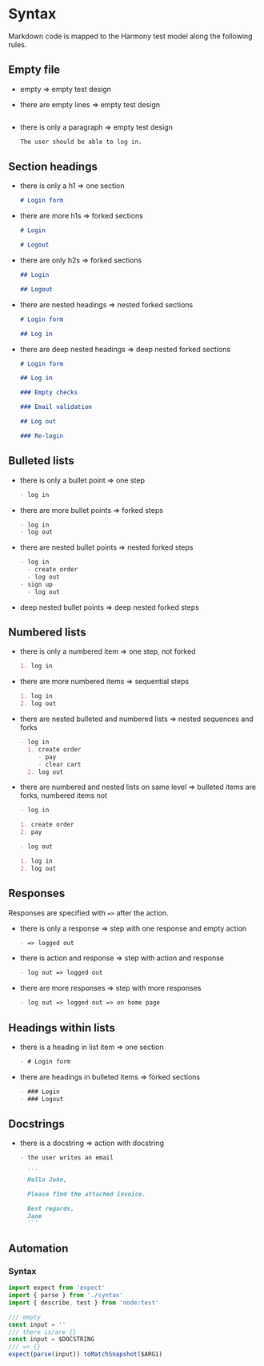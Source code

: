 # Syntax

Markdown code is mapped to the Harmony test model along the following rules.

## Empty file

- empty => empty test design
- there are empty lines => empty test design

  ```markdown

  ```

- there is only a paragraph => empty test design

  ```markdown
  The user should be able to log in.
  ```

## Section headings

- there is only a h1 => one section

  ```markdown
  # Login form
  ```

- there are more h1s => forked sections

  ```markdown
  # Login

  # Logout
  ```

- there are only h2s => forked sections

  ```markdown
  ## Login

  ## Logout
  ```

- there are nested headings => nested forked sections

  ```markdown
  # Login form

  ## Log in
  ```

- there are deep nested headings => deep nested forked sections

  ```markdown
  # Login form

  ## Log in

  ### Empty checks

  ### Email validation

  ## Log out

  ### Re-login
  ```

## Bulleted lists

- there is only a bullet point => one step

  ```markdown
  - log in
  ```

- there are more bullet points => forked steps
  ```markdown
  - log in
  - log out
  ```
- there are nested bullet points => nested forked steps
  ```markdown
  - log in
    - create order
    - log out
  - sign up
    - log out
  ```
- deep nested bullet points => deep nested forked steps

## Numbered lists

- there is only a numbered item => one step, not forked

  ```markdown
  1. log in
  ```

- there are more numbered items => sequential steps

  ```markdown
  1. log in
  2. log out
  ```

- there are nested bulleted and numbered lists => nested sequences and forks

  ```markdown
  - log in
    1. create order
       - pay
       - clear cart
    2. log out
  ```

- there are numbered and nested lists on same level => bulleted items are forks, numbered items not

  ```markdown
  - log in

  1. create order
  2. pay

  - log out

  1. log in
  2. log out
  ```

## Responses

Responses are specified with `=>` after the action.

- there is only a response => step with one response and empty action
  ```markdown
  - => logged out
  ```
- there is action and response => step with action and response
  ```markdown
  - log out => logged out
  ```
- there are more responses => step with more responses
  ```markdown
  - log out => logged out => on home page
  ```

## Headings within lists

- there is a heading in list item => one section
  ```markdown
  - # Login form
  ```
- there are headings in bulleted items => forked sections
  ```markdown
  - ### Login
  - ### Logout
  ```

## Docstrings

- there is a docstring => action with docstring

  ````markdown
  - the user writes an email

    ```
    Hello John,

    Please find the attached invoice.

    Best regards,
    Jane
    ```
  ````

## Automation

### Syntax

```js harmony
import expect from 'expect'
import { parse } from './syntax'
import { describe, test } from 'node:test'

/// empty
const input = ''
/// there is/are {}
const input = $DOCSTRING
/// => {}
expect(parse(input)).toMatchSnapshot($ARG1)
```
